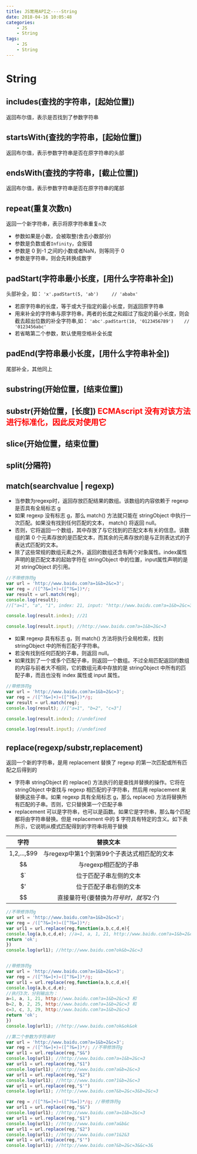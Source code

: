 ```yaml
---
title: JS常用API之----String
date: 2018-04-16 10:05:48
categories: 
    - JS
    - String
tags: 
    - JS
    - String
---
```

# String
## includes(查找的字符串，[起始位置])
返回布尔值，表示是否找到了参数字符串
## startsWith(查找的字符串，[起始位置])
返回布尔值，表示参数字符串是否在原字符串的头部
## endsWith(查找的字符串，[截止位置])
返回布尔值，表示参数字符串是否在原字符串的尾部
## repeat(重复次数n)
返回一个新字符串，表示将原字符串重复`n`次
- 参数如果是小数，会被取整(舍去小数部分)
- 参数是负数或者`Infinity`，会报错  
- 参数是 0 到-1 之间的小数或者NaN，则等同于 0
- 参数是字符串，则会先转换成数字
## padStart(字符串最小长度，[用什么字符串补全])
头部补全，如： `'x'.padStart(5, 'ab')     // 'ababx'`
- 若原字符串的长度，等于或大于指定的最小长度，则返回原字符串
- 用来补全的字符串与原字符串，两者的长度之和超过了指定的最小长度，则会截去超出位数的补全字符串,如： `'abc'.padStart(10, '0123456789')    // '0123456abc'`
- 若省略第二个参数，默认使用空格补全长度
## padEnd(字符串最小长度，[用什么字符串补全])
尾部补全，其他同上
## substring(开始位置，[结束位置])
## substr(开始位置，[长度])  <font color="red">ECMAscript 没有对该方法进行标准化，因此反对使用它</font>
## slice(开始位置，结束位置)
## split(分隔符)
## match(searchvalue | regexp)
- 当参数为regexp时，返回存放匹配结果的数组。该数组的内容依赖于 regexp 是否具有全局标志 g
- 如果 regexp 没有标志 g，那么 match() 方法就只能在 stringObject 中执行一次匹配。如果没有找到任何匹配的文本， match() 将返回 null。
- 否则，它将返回一个数组，其中存放了与它找到的匹配文本有关的信息。该数组的第 0 个元素存放的是匹配文本，而其余的元素存放的是与正则表达式的子表达式匹配的文本。
- 除了这些常规的数组元素之外，返回的数组还含有两个对象属性。index属性声明的是匹配文本的起始字符在 stringObject 中的位置，input属性声明的是对 stringObject 的引用。
```javascript
//不带修饰符g
var url = 'http://www.baidu.com?a=1&b=2&c=3';
var reg = /([^?&=]+)=([^?&=])*/;
var result = url.match(reg);
console.log(result); 
//["a=1", "a", "1", index: 21, input: "http://www.baidu.com?a=1&b=2&c=3"]

console.log(result.index); //21

console.log(result.input); //http://www.baidu.com?a=1&b=2&c=3
```
-  如果 regexp 具有标志 g，则 match() 方法将执行全局检索，找到 stringObject 中的所有匹配子字符串。
-  若没有找到任何匹配的子串，则返回 null。
-  如果找到了一个或多个匹配子串，则返回一个数组。不过全局匹配返回的数组的内容与前者大不相同，它的数组元素中存放的是 stringObject 中所有的匹配子串，而且也没有 index 属性或 input 属性。
```javascript
//带修饰符g
var url = 'http://www.baidu.com?a=1&b=2&c=3';
var reg = /([^?&=]+)=([^?&=])*/g;
var result = url.match(reg);
console.log(result); //["a=1", "b=2", "c=3"]

console.log(result.index); //undefined

console.log(result.input); //undefined
```
## replace(regexp/substr,replacement)
返回一个新的字符串，是用 replacement 替换了 regexp 的第一次匹配或所有匹配之后得到的
- 字符串 stringObject 的 replace() 方法执行的是查找并替换的操作。它将在 stringObject 中查找与 regexp 相匹配的子字符串，然后用 replacement 来替换这些子串。如果 regexp 具有全局标志 g，那么 replace() 方法将替换所有匹配的子串。否则，它只替换第一个匹配子串
-  replacement 可以是字符串，也可以是函数。如果它是字符串，那么每个匹配都将由字符串替换。但是 replacement 中的 $ 字符具有特定的含义。如下表所示，它说明从模式匹配得到的字符串将用于替换

|字符|替换文本|
|:-:|:-:|
|$1,$2,...,$99|与regexp中第1个到第99个子表达式相匹配的文本|
|$&|与regexp相匹配的子串|
|$`|位于匹配子串左侧的文本|
|$'|位于匹配子串右侧的文本|
|$$|直接量符号(要替换为$符号时，就写2个$)|

```javascript
//不带修饰符g
var url = 'http://www.baidu.com?a=1&b=2&c=3';
var reg = /([^?&=]+)=([^?&=])*/;
var url1 = url.replace(reg,function(a,b,c,d,e){
console.log(a,b,c,d,e); //a=1, a, 1, 21, http://www.baidu.com?a=1&b=2&c=3
return 'ok';
})
console.log(url1); //http://www.baidu.com?ok&b=2&c=3


//带修饰符g
var url = 'http://www.baidu.com?a=1&b=2&c=3';
var reg = /([^?&=]+)=([^?&=])*/g;
var url1 = url.replace(reg,function(a,b,c,d,e){
console.log(a,b,c,d,e); 
//执行3次，分别输出为：
a=1, a, 1, 21, http://www.baidu.com?a=1&b=2&c=3 和 
b=2, b, 2, 25, http://www.baidu.com?a=1&b=2&c=3 和 
c=3, c, 3, 29, http://www.baidu.com?a=1&b=2&c=3
return 'ok';
})
console.log(url1); //http://www.baidu.com?ok&ok&ok

//第二个参数为字符串时
var url = 'http://www.baidu.com?a=1&b=2&c=3';
var reg = /([^?&=]+)=([^?&=])*/; //不带修饰符g
var url1 = url.replace(reg,"$&")
console.log(url1); //http://www.baidu.com?a=1&b=2&c=3
var url1 = url.replace(reg,"$1")
console.log(url1); //http://www.baidu.com?a&b=2&c=3
var url1 = url.replace(reg,"$2")
console.log(url1); //http://www.baidu.com?1&b=2&c=3
var url1 = url.replace(reg,"$'")
console.log(url1); //http://www.baidu.com?&b=2&c=3&b=2&c=3

var reg = /([^?&=]+)=([^?&=])*/g; //带修饰符g
var url1 = url.replace(reg,"$&")
console.log(url1); //http://www.baidu.com?a=1&b=2&c=3
var url1 = url.replace(reg,"$1")
console.log(url1); //http://www.baidu.com?a&b&c
var url1 = url.replace(reg,"$2")
console.log(url1); //http://www.baidu.com?1&2&3
var url1 = url.replace(reg,"$'")
console.log(url1); //http://www.baidu.com?&b=2&c=3&&c=3&
```







